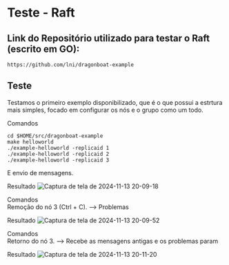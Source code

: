 # Teste - Raft

## Link do Repositório utilizado para testar o Raft (escrito em GO):
```
https://github.com/lni/dragonboat-example
```

## Teste
Testamos o primeiro exemplo disponibilizado, que é o que possui a estrtura mais simples, focado em configurar os nós e o grupo como um todo.

Comandos
```
cd $HOME/src/dragonboat-example
make helloworld
./example-helloworld -replicaid 1
./example-helloworld -replicaid 2
./example-helloworld -replicaid 3
```
E envio de mensagens.

Resultado
![Captura de tela de 2024-11-13 20-09-18](https://github.com/user-attachments/assets/9d3b79a9-7911-49d8-8a16-3d3002d3e750)

Comandos <br/>
Remoção do nó 3 (Ctrl + C). --> Problemas

Resultado
![Captura de tela de 2024-11-13 20-09-52](https://github.com/user-attachments/assets/84bbaf3c-4d76-4ce2-9490-ab6b4a6c0250)

Comandos <br/>
Retorno do nó 3. --> Recebe as mensagens antigas e os problemas param

Resultado
![Captura de tela de 2024-11-13 20-11-20](https://github.com/user-attachments/assets/160d08c9-035b-4340-b234-ca6af368d4cd)



